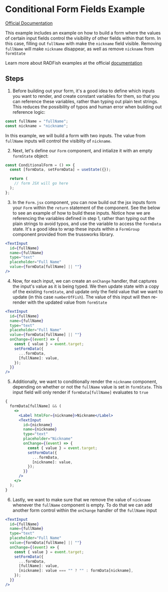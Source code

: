 # Conditional Form Fields Example

[Official Documentation](https://nmfs-radfish.github.io/documentation/)

This example includes an example on how to build a form where the values of certain input fields control the visibility of other fields within that form. In this case, filling out `fullName` with make the `nickname` field visible. Removing `fullName` will make `nickname` disappear, as well as remove `nickname` from `formState`

Learn more about RADFish examples at the official [documentation](https://nmfs-radfish.github.io/documentation/docs/building-your-application/templates_examples)

## Steps

1. Before building out your form, it's a good idea to define which inputs you want to render, and create constant variables for them, so that you can reference these variables, rather than typing out plain text strings. This reduces the possibility of typos and human error when building out reference logic:

```jsx
const fullName = "fullName";
const nickname = "nickname";
```

In this example, we will build a form with two inputs. The value from `fullName` inputs will control the visiblity of `nickname`.

2. Next, let's define our `Form` component, and intialize it with an empty `formState` object:

```jsx
const ConditionalForm = () => {
  const [formData, setFormData] = useState({});

  return (
    // form JSX will go here
  );
};
```

3. In the `Form.jsx` component, you can now build out the jsx inputs form your `Form` within the `return` statement of the component. See the below to see an example of how to build these inputs. Notice how we are referencing the variables defined in step 1, rather than typing out the plain strings to avoid typos, and use the variable to access the `formData` state. It's a good idea to wrap these inputs within a `FormGroup` component provided from the trussworks library.

```jsx
<TextInput
  id={fullName}
  name={fullName}
  type="text"
  placeholder="Full Name"
  value={formData[fullName] || ""}
/>
```

4. Now, for each input, we can create an `onChange` handler, that captures the input's value as it is being typed. We then update state with a copy of the existing `formState`, and update only the field value that we want to update (in this case `numberOfFish`). The value of this input will then re-render with the updated value from `formState`

```jsx
<TextInput
  id={fullName}
  name={fullName}
  type="text"
  placeholder="Full Name"
  value={formData[fullName] || ""}
  onChange={(event) => {
    const { value } = event.target;
    setFormData({
      ...formData,
      [fullName]: value,
    });
  }}
/>
```

5. Additionally, we want to conditionally render the `nickname` component, depending on whether or not the `fullName` value is set in `formState`. This input field will only render if `formData[fullName]` evaluates to `true`

```jsx
{
  formData[fullName] && (
    <>
      <Label htmlFor={nickname}>Nickname</Label>
      <TextInput
        id={nickname}
        name={nickname}
        type="text"
        placeholder="Nickname"
        onChange={(event) => {
          const { value } = event.target;
          setFormData({
            ...formData,
            [nickname]: value,
          });
        }}
      />
    </>
  );
}
```

6. Lastly, we want to make sure that we remove the value of `nickname` whenever the `fullName` component is empty. To do that we can add another form control within the `onChange` handler of the `fullName` input

```jsx
<TextInput
  id={fullName}
  name={fullName}
  type="text"
  placeholder="Full Name"
  value={formData[fullName] || ""}
  onChange={(event) => {
    const { value } = event.target;
    setFormData({
      ...formData,
      [fullName]: value,
      [nickname]: value === "" ? "" : formData[nickname],
    });
  }}
/>
```

